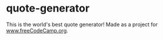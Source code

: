 # quote-generator

This is the world's best quote generator! Made as a project for www.freeCodeCamp.org.
